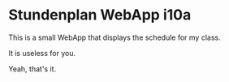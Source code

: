 Stundenplan WebApp i10a
====================

This is a small WebApp that displays the schedule for my class.

It is useless for you.

Yeah, that's it.
